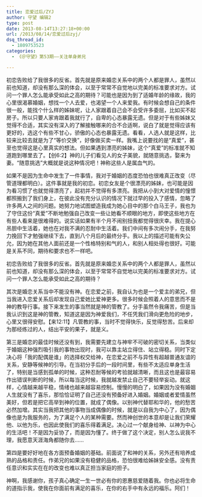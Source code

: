 ```yaml
---
title: 恋爱过后/ZYJ
author: 守望 编辑2
type: post
date: 2013-08-14T13:27:18+00:00
url: /2013/08/14/恋爱过后zyj/
dsq_thread_id:
  - 1809753523
categories:
  - 《＠守望》第53期——关注单身弟兄

---
```

<p class="mceWPmore" title="更多...">
  初恋告败给了我很多的反省。首先就是原来婚恋关系中的两个人都是罪人，虽然以前也知道，却没有那么深的体会，以至于常常不自觉地以完美的标准要求对方。试问一个罪人怎么能承受如此之高的期待？<!--more-->可能也是因为到了适婚年龄的缘故，我的心里很渴慕婚姻，想找一个人去爱，也渴望一个人来爱我。有时候会想自己的条件很一般，能找个什么样的姊妹呢，让人家跟着自己会不会受许多委屈，比如买不起房子。所以只要人家肯跟着我就行了，自卑的心态暴露无遗。但是对于有些姊妹又觉得不合适，其实没有深入的了解接触哪来的合不合适啊，说白了就是觉得应该有更好的，选这个有些不甘心，骄傲的心态也暴露无遗。看看，人选人就是这样，比较来比较去就是为了“等价交换”，好像做买卖一样。我嘴上说要找的是“真爱”，甚至也觉得这是心里真实的想法。但如果遇到漂亮的姊妹，这个“真爱”的标准就不知道跑到哪里去了。【创6:2】神的儿子们看见人的女子美貌，就随意挑选，娶来为妻。“随意挑选”大概就是说这种情况吧！神称这些人是属血气的。
</p>

如果不是因为生命中发生了一件事情，我对于婚姻的态度恐怕也很难真正改变（尽管道理都明白）。这件事就是我的初恋。初恋女友是个很漂亮的姊妹，也可能是因为看习惯了也就觉得漂亮了，起初并不觉得有多漂亮。我把从小到大对爱情的憧憬都照搬到了我们身上，在彼此没有充分认识的情况下就过早的投入了感情，忽略了许多两人之间的问题。她努力地试图塑造我成为她心目中的那个白马王子，我也为了守住这份“真爱”不断地勉强自己改变一些让她看不顺眼的地方，即使这些地方在有些人看来是很难得的。说实话如果有半个月不闹别扭我都觉得很庆幸。我在提心吊胆中生活着，她也在对我不满的忍耐中生活着。我们中间有多次闹分手，在我努力挽回下才勉强继续下去，直到八个月后的最终分手。我以上的描述可能有失公允，因为她在其他人面前还是一个性格特别和气的人，和别人相处得也很好。可能是关系不同，期待和要求也不一样吧。

初恋告败给了我很多的反省。首先就是原来婚恋关系中的两个人都是罪人，虽然以前也知道，却没有那么深的体会，以至于常常不自觉地以完美的标准要求对方。试问一个罪人怎么能承受如此之高的期待？

其次是婚恋关系当中不能没有神。在恋爱之前，我自认为也是一个爱主的弟兄，但当我进入恋爱关系后却发现自己爱她比爱神更多。很多时候会照着人的意思而不是神的教导行事。接下来发生的事当然就是神的管教了。分手虽然令我痛苦，但是当我认识到这是神的管教，知道这是因为神爱我们，不任凭我们滑向更危险的地步，心里又很得安慰。【来12:11】凡管教的事，当时不觉得快乐，反觉得愁苦。后来却为那经练过的人，结出平安的果子，就是义。

第三是婚恋的最佳时候还没有到，我需要先建立与神牢不可破的密切关系，当类似于婚姻这种强烈吸引我的事物出现时，我可以靠主站立得住、站立得稳。同时下定决心将「我的配偶是谁」的选择权交给神，在恋爱之前不与异性有超越普通友谊的关系，安静等候神的引导。在当初分手后的一段时间里，有些不太适应单身生活了，特别是当感到孤单的时候，这种忍耐等候的考验就越清晰，而且这也是最容易作出错误判断的时候，所以每当这时候，我就越发禁止自己不要轻举妄动。就这样，心情越来越平稳，情绪也越来越容易控制。慢慢的明白了，如果因为没有婚姻人生就没有了喜乐，那恰恰证明了自己还没有预备好进入婚姻。婚姻或者爱情虽然美好，但若是把它高举到神的位置，就成了偶像。以别神代替耶和华的，他的愁苦必然加增。其实当我把其他的事物当成偶像的时候，就是以自我为中心了，因为偶像也是为我服务的，为了满足个人的某种需要。然而神创世的本意却是让我们荣耀他、以他为乐，也因此使我们的喜乐得着满足。决心过一个献身给神、以神为中心的生活吧！不是因为妥协了，而是因为懂了。终于做了这个决定，别人怎么说我不理，我愿意天涯海角都随你去……

第四是要好好地在各方面预备婚姻的基础。前面说了和神的关系，另外还有培养成熟的品格和责任。作弟兄的如果没有稳健的品格，恐怕很难给姊妹安全感。没有责任意识和实实在在的改变也难以真正担当家庭的担子。

神啊，我感谢你，孩子真心确定一生一世必有你的恩惠慈爱随着我。你也必将生命的道指示我，使我在你面前有满足的喜乐，在你的右手中有永远的福乐。阿们！

&nbsp;